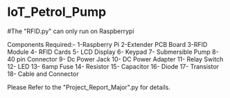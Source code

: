 # IoT_Petrol_Pump
#The "RFID.py" can only run on Raspberrypi

Components Required:-
1-Raspberry Pi
2-Extender PCB Board
3-RFID Module
4- RFID Cards
5- LCD Display
6- Keypad
7- Submersible Pump
8- 40 pin Connector
9- Dc Power Jack
10- DC Power Adapter
11- Relay Switch
12- LED
13- 6amp Fuse
14- Resistor
15- Capacitor
16- Diode
17- Transistor
18- Cable and Connector



Please Refer to the "Project_Report_Major".py for details.
